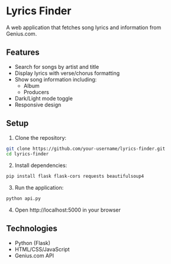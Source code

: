 # Lyrics Finder

A web application that fetches song lyrics and information from Genius.com.

## Features

- Search for songs by artist and title
- Display lyrics with verse/chorus formatting
- Show song information including:
  - Album
  - Producers
- Dark/Light mode toggle
- Responsive design

## Setup

1. Clone the repository:
```bash
git clone https://github.com/your-username/lyrics-finder.git
cd lyrics-finder
```

2. Install dependencies:
```bash
pip install flask flask-cors requests beautifulsoup4
```

3. Run the application:
```bash
python api.py
```

4. Open http://localhost:5000 in your browser

## Technologies

- Python (Flask)
- HTML/CSS/JavaScript
- Genius.com API